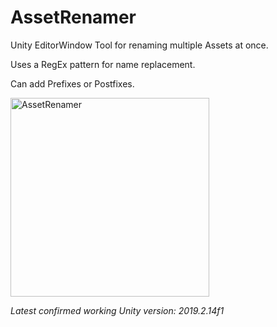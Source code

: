 # AssetRenamer
 Unity EditorWindow Tool for renaming multiple Assets at once.
 
 Uses a RegEx pattern for name replacement.

 Can add Prefixes or Postfixes.

<img width="318" alt="AssetRenamer" src="https://user-images.githubusercontent.com/94966678/143254352-bb68e267-4b4e-4d14-8788-49b68e6dbc31.png">

 *Latest confirmed working Unity version: 2019.2.14f1*
